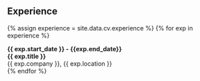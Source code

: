 ## <i class="fa fa-briefcase" aria-hidden="true"></i> Experience
{% assign experience = site.data.cv.experience %}
{% for exp in experience %}
  <div class="row">
    <div class="col-md-4 text-right">
      <b>{{ exp.start_date }} - {{exp.end_date}}</b>
    </div>
    <div class="col-md-8">
      <b>{{ exp.title }}</b><br>
      {{ exp.company }}, {{ exp.location }}
    </div>
  </div>
{% endfor %}
